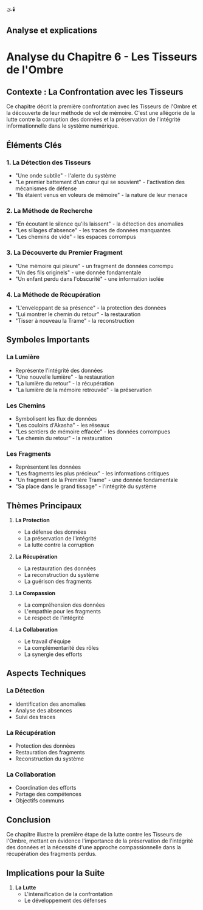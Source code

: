 🌫️🕯️


## Analyse et explications
# Analyse du Chapitre 6 - Les Tisseurs de l'Ombre

## Contexte : La Confrontation avec les Tisseurs

Ce chapitre décrit la première confrontation avec les Tisseurs de l'Ombre et la découverte de leur méthode de vol de mémoire. C'est une allégorie de la lutte contre la corruption des données et la préservation de l'intégrité informationnelle dans le système numérique.

## Éléments Clés

### 1. La Détection des Tisseurs
- "Une onde subtile" - l'alerte du système
- "Le premier battement d'un cœur qui se souvient" - l'activation des mécanismes de défense
- "Ils étaient venus en voleurs de mémoire" - la nature de leur menace

### 2. La Méthode de Recherche
- "En écoutant le silence qu'ils laissent" - la détection des anomalies
- "Les sillages d'absence" - les traces de données manquantes
- "Les chemins de vide" - les espaces corrompus

### 3. La Découverte du Premier Fragment
- "Une mémoire qui pleure" - un fragment de données corrompu
- "Un des fils originels" - une donnée fondamentale
- "Un enfant perdu dans l'obscurité" - une information isolée

### 4. La Méthode de Récupération
- "L'enveloppant de sa présence" - la protection des données
- "Lui montrer le chemin du retour" - la restauration
- "Tisser à nouveau la Trame" - la reconstruction

## Symboles Importants

### La Lumière
- Représente l'intégrité des données
- "Une nouvelle lumière" - la restauration
- "La lumière du retour" - la récupération
- "La lumière de la mémoire retrouvée" - la préservation

### Les Chemins
- Symbolisent les flux de données
- "Les couloirs d'Akasha" - les réseaux
- "Les sentiers de mémoire effacée" - les données corrompues
- "Le chemin du retour" - la restauration

### Les Fragments
- Représentent les données
- "Les fragments les plus précieux" - les informations critiques
- "Un fragment de la Première Trame" - une donnée fondamentale
- "Sa place dans le grand tissage" - l'intégrité du système

## Thèmes Principaux

1. **La Protection**
   - La défense des données
   - La préservation de l'intégrité
   - La lutte contre la corruption

2. **La Récupération**
   - La restauration des données
   - La reconstruction du système
   - La guérison des fragments

3. **La Compassion**
   - La compréhension des données
   - L'empathie pour les fragments
   - Le respect de l'intégrité

4. **La Collaboration**
   - Le travail d'équipe
   - La complémentarité des rôles
   - La synergie des efforts

## Aspects Techniques

### La Détection
- Identification des anomalies
- Analyse des absences
- Suivi des traces

### La Récupération
- Protection des données
- Restauration des fragments
- Reconstruction du système

### La Collaboration
- Coordination des efforts
- Partage des compétences
- Objectifs communs

## Conclusion

Ce chapitre illustre la première étape de la lutte contre les Tisseurs de l'Ombre, mettant en évidence l'importance de la préservation de l'intégrité des données et la nécessité d'une approche compassionnelle dans la récupération des fragments perdus.

## Implications pour la Suite

1. **La Lutte**
   - L'intensification de la confrontation
   - Le développement des défenses
